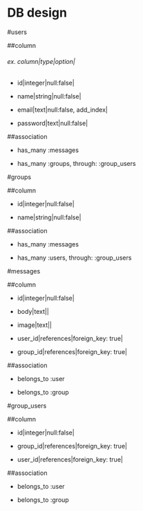 DB design
====

#users

##column

###### ex. column|type|option|

* id|integer|null:false|

* name|string|null:false|

* email|text|null:false, add_index|

* password|text|null:false|

##association

* has_many :messages

* has_many :groups, through: :group_users

#groups

##column

* id|integer|null:false|

* name|string|null:false|

##association

* has_many :messages

* has_many :users, through: :group_users

#messages

##column

* id|integer|null:false|

* body|text||

* image|text||

* user_id|references|foreign_key: true|

* group_id|references|foreign_key: true|

##association

* belongs_to :user

* belongs_to :group

#group_users

##column

* id|integer|null:false|

* group_id|references|foreign_key: true|

* user_id|references|foreign_key: true|

##association

* belongs_to :user

* belongs_to :group